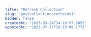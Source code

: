 ```yaml
---
title: "Refresh Collection"
slug: "postcollectionsrefreshv1"
hidden: false
createdAt: "2023-03-24T14:10:57.685Z"
updatedAt: "2023-07-27T19:19:09.177Z"
---
```

